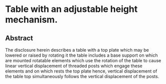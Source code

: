 # Table with an adjustable height mechanism.

## Abstract
The disclosure herein describes a table with a top plate which may be lowered or raised by rotating it the table includes a base support on which are mounted rotatable elements which use the rotation of the table to cause linear vertical displacement of threaded posts which engage these elements and on which rests the top plate hence, vertical displacement of the table top simultaneously follows the vertical displacement of the posts.